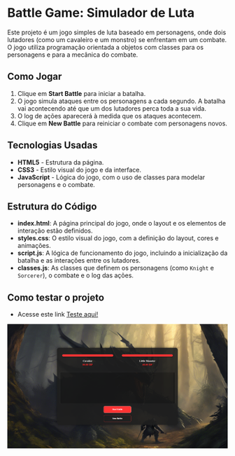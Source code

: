 # Battle Game: Simulador de Luta

Este projeto é um jogo simples de luta baseado em personagens, onde dois lutadores (como um cavaleiro e um monstro) se enfrentam em um combate. O jogo utiliza programação orientada a objetos com classes para os personagens e para a mecânica do combate.

## Como Jogar

1. Clique em **Start Battle** para iniciar a batalha.
2. O jogo simula ataques entre os personagens a cada segundo. A batalha vai acontecendo até que um dos lutadores perca toda a sua vida.
3. O log de ações aparecerá à medida que os ataques acontecem.
4. Clique em **New Battle** para reiniciar o combate com personagens novos.

## Tecnologias Usadas

- **HTML5** - Estrutura da página.
- **CSS3** - Estilo visual do jogo e da interface.
- **JavaScript** - Lógica do jogo, com o uso de classes para modelar personagens e o combate.

## Estrutura do Código

- **index.html**: A página principal do jogo, onde o layout e os elementos de interação estão definidos.
- **styles.css**: O estilo visual do jogo, com a definição do layout, cores e animações.
- **script.js**: A lógica de funcionamento do jogo, incluindo a inicialização da batalha e as interações entre os lutadores.
- **classes.js**: As classes que definem os personagens (como `Knight` e `Sorcerer`), o combate e o log das ações.

## Como testar o projeto

- Acesse este link
<a href=https://joaolira-dev.github.io/combat-simulator/>Teste aqui!<a/>



![Imagem do Projeto](assets/images/screenshot.png)
